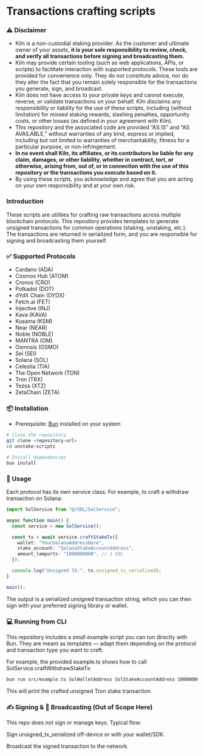 # Transactions crafting scripts

### ⚠️ Disclaimer

- Kiln is a non-custodial staking provider. As the customer and ultimate owner of your assets, **it is your sole responsibility to review, check, and verify all transactions before signing and broadcasting them.**
- Kiln may provide certain tooling (such as web applications, APIs, or scripts) to facilitate interaction with supported protocols. These tools are provided for convenience only. They do not constitute advice, nor do they alter the fact that you remain solely responsible for the transactions you generate, sign, and broadcast.
- Kiln does not have access to your private keys and cannot execute, reverse, or validate transactions on your behalf. Kiln disclaims any responsibility or liability for the use of these scripts, including (without limitation) for missed staking rewards, slashing penalties, opportunity costs, or other losses  (as defined in your agreement with Kiln).
- This repository and the associated code are provided “AS IS” and “AS AVAILABLE,” without warranties of any kind, express or implied, including but not limited to warranties of merchantability, fitness for a particular purpose, or non-infringement.
- **In no event shall Kiln, its affiliates, or its contributors be liable for any claim, damages, or other liability, whether in contract, tort, or otherwise, arising from, out of, or in connection with the use of this repository or the transactions you execute based on it.**
- By using these scripts, you acknowledge and agree that you are acting on your own responsibility and at your own risk.

### Introduction

These scripts are utilities for crafting raw transactions across multiple blockchain protocols. This repository provides templates to generate unsigned transactions for common operations (staking, unstaking, etc.). The transactions are returned in serialized form, and you are responsible for signing and broadcasting them yourself.

### ✅ Supported Protocols

- Cardano (ADA)
- Cosmos Hub (ATOM)
- Cronos (CRO)
- Polkadot (DOT)
- dYdX Chain (DYDX)
- Fetch.ai (FET)
- Injective (INJ)
- Kava (KAVA)
- Kusama (KSM)
- Near (NEAR)
- Noble (NOBLE)
- MANTRA (OM)
- Osmosis (OSMO)
- Sei (SEI)
- Solana (SOL)
- Celestia (TIA)
- The Open Network (TON)
- Tron (TRX)
- Tezos (XTZ)
- ZetaChain (ZETA)

### 📦 Installation

- Prerequisite: [Bun](https://bun.sh/) installed on your system

```bash
# Clone the repository
git clone <repository-url>
cd unstake-scripts

# Install dependencies
bun install
```

### 🚀 Usage

Each protocol has its own service class. For example, to craft a withdraw transaction on Solana:

```ts
import SolService from "@/SOL/SolService";

async function main() {
  const service = new SolService();

  const tx = await service.craftStakeTx({
    wallet: "YourSolanaAddressHere",
    stake_account: "SolanaStakeAccountAddress",
    amount_lamports: "1000000000", // 1 SOL
  });

  console.log("Unsigned TX:", tx.unsigned_tx_serialized);
}

main();
```

The output is a serialized unsigned transaction string, which you can then sign with your preferred signing library or wallet.

### 💻 Running from CLI

This repository includes a small example script you can run directly with Bun.
They are meant as templates — adapt them depending on the protocol and transaction type you want to craft.

For example, the provided example.ts shows how to call SolService.craftWithdrawStakeTx:

```bash
bun run src/example.ts SolWalletAddress SolStakeAccountAddress 1000000000
```

This will print the crafted unsigned Tron stake transaction.

### ✍️ Signing & 📡 Broadcasting (Out of Scope Here)

This repo does not sign or manage keys. Typical flow:

Sign unsigned_tx_serialized off-device or with your wallet/SDK.

Broadcast the signed transaction to the network.
